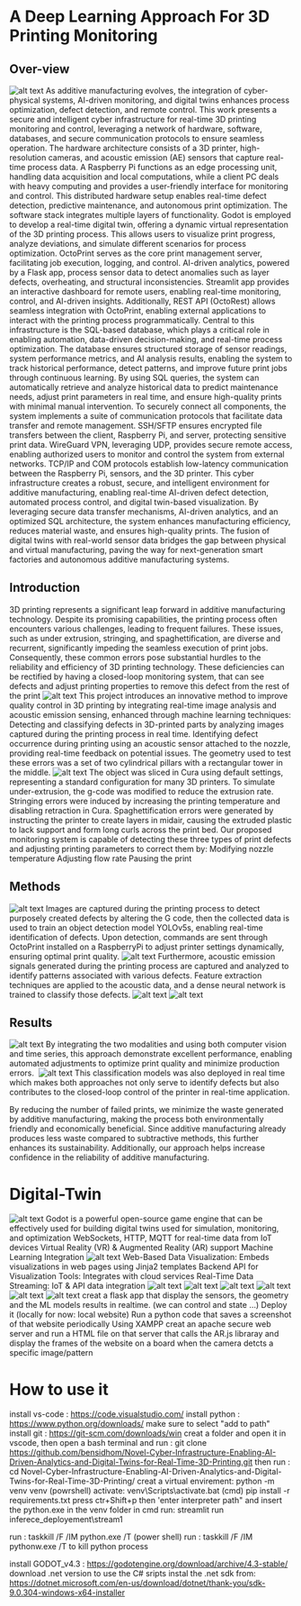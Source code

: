 # A Deep Learning Approach For 3D Printing Monitoring
## Over-view
![alt text](image-1.png)
As additive manufacturing evolves, the integration of cyber-physical systems, AI-driven monitoring, and digital twins enhances process optimization, defect detection, and remote control. This work presents a secure and intelligent cyber infrastructure for real-time 3D printing monitoring and control, leveraging a network of hardware, software, databases, and secure communication protocols to ensure seamless operation.
The hardware architecture consists of a 3D printer, high-resolution cameras, and acoustic emission (AE) sensors that capture real-time process data. A Raspberry Pi functions as an edge processing unit, handling data acquisition and local computations, while a client PC deals with heavy computing and provides a user-friendly interface for monitoring and control. This distributed hardware setup enables real-time defect detection, predictive maintenance, and autonomous print optimization.
The software stack integrates multiple layers of functionality. Godot is employed to develop a real-time digital twin, offering a dynamic virtual representation of the 3D printing process. This allows users to visualize print progress, analyze deviations, and simulate different scenarios for process optimization. OctoPrint serves as the core print management server, facilitating job execution, logging, and control. AI-driven analytics, powered by a Flask app, process sensor data to detect anomalies such as layer defects, overheating, and structural inconsistencies. Streamlit app provides an interactive dashboard for remote users, enabling real-time monitoring, control, and AI-driven insights. Additionally, REST API (OctoRest) allows seamless integration with OctoPrint, enabling external applications to interact with the printing process programmatically.
Central to this infrastructure is the SQL-based database, which plays a critical role in enabling automation, data-driven decision-making, and real-time process optimization. The database ensures structured storage of sensor readings, system performance metrics, and AI analysis results, enabling the system to track historical performance, detect patterns, and improve future print jobs through continuous learning. By using SQL queries, the system can automatically retrieve and analyze historical data to predict maintenance needs, adjust print parameters in real time, and ensure high-quality prints with minimal manual intervention.
To securely connect all components, the system implements a suite of communication protocols that facilitate data transfer and remote management. SSH/SFTP ensures encrypted file transfers between the client, Raspberry Pi, and server, protecting sensitive print data. WireGuard VPN, leveraging UDP, provides secure remote access, enabling authorized users to monitor and control the system from external networks. TCP/IP and COM protocols establish low-latency communication between the Raspberry Pi, sensors, and the 3D printer. 
This cyber infrastructure creates a robust, secure, and intelligent environment for additive manufacturing, enabling real-time AI-driven defect detection, automated process control, and digital twin-based visualization. By leveraging secure data transfer mechanisms, AI-driven analytics, and an optimized SQL architecture, the system enhances manufacturing efficiency, reduces material waste, and ensures high-quality prints. The fusion of digital twins with real-world sensor data bridges the gap between physical and virtual manufacturing, paving the way for next-generation smart factories and autonomous additive manufacturing systems.

## Introduction
3D printing represents a significant leap forward in additive manufacturing technology. Despite its promising capabilities, the printing process often encounters various challenges, leading to frequent failures. These issues, such as under extrusion, stringing, and spaghettification, are diverse and recurrent, significantly impeding the seamless execution of print jobs. Consequently, these common errors pose substantial hurdles to the reliability and efficiency of 3D printing technology. These deficiencies can be rectified by having a closed-loop monitoring system, that can see defects and adjust printing properties to remove this defect from the rest of the print
![alt text](image-2.png)
This project introduces an innovative method to improve quality control in 3D printing by integrating real-time image analysis and acoustic emission sensing, enhanced through machine learning techniques:
Detecting and classifying defects in 3D-printed parts by analyzing images captured during the printing process in real time.
Identifying defect occurrence during printing using an acoustic sensor attached to the nozzle, providing real-time feedback on potential issues.
The geometry used to test these errors was a set of two cylindrical pillars with a rectangular tower in the middle.
![alt text](image-3.png)
The object was sliced in Cura using default settings, representing a standard configuration for many 3D printers. 
To simulate under-extrusion, the g-code was modified to reduce the extrusion rate. 
Stringing errors were induced by increasing the printing temperature and disabling retraction in Cura. 
Spaghettification errors were generated by instructing the printer to create layers in midair, causing the extruded plastic to lack support and form long curls across the print bed. 
Our proposed monitoring system is capable of detecting these three types of print defects and adjusting printing parameters to correct them by:
Modifying nozzle temperature
Adjusting flow rate
Pausing the print
## Methods
![alt text](image-4.png)
Images are captured during the printing process to detect purposely created defects by altering the G code, then the collected data is used to train an object detection model YOLOv5s, enabling real-time identification of defects. Upon detection, commands are sent through OctoPrint installed on a RaspberryPi to adjust printer settings dynamically, ensuring optimal print quality.
![alt text](image-5.png)
Furthermore, acoustic emission signals generated during the printing process are captured and analyzed to identify patterns associated with various defects. Feature extraction techniques are applied to the acoustic data, and a dense neural network is trained to classify those defects.
![alt text](image-6.png)
![alt text](image-7.png)
## Results
![alt text](image-8.png)
By integrating the two modalities and using both computer vision and time series, this approach demonstrate excellent performance, enabling automated adjustments to optimize print quality and minimize production errors. 
![alt text](image-9.png)
This classification models was also deployed in real time which makes both approaches not only serve to identify defects but also contributes to the closed-loop control of the printer in real-time application.

By reducing the number of failed prints, we minimize the waste generated by additive manufacturing, making the process both environmentally friendly and economically beneficial. Since additive manufacturing already produces less waste compared to subtractive methods, this further enhances its sustainability. Additionally, our approach helps increase confidence in the reliability of additive manufacturing.

# Digital-Twin
![alt text](image-10.png)
Godot is a powerful open-source game engine that can be effectively used for building digital twins used for simulation, monitoring, and optimization
WebSockets, HTTP, MQTT for real-time data from IoT devices
Virtual Reality (VR) & Augmented Reality (AR) support
Machine Learning Integration
 ![alt text](image-11.png)
 Web-Based Data Visualization: Embeds visualizations in web pages using Jinja2 templates
 Backend API for Visualization Tools: Integrates with cloud services
 Real-Time Data Streaming: IoT & API data integration
 ![alt text](image-12.png)
 ![alt text](image-13.png)
 ![alt text](image-14.png)
 ![alt text](image-17.png)
 ![alt text](image-15.png)
 ![alt text](image-16.png)
creat a flask app that display the sensors, the geometry and the ML models results in realtime. (we can control and state …)
Deploy it  (locally for now: local website)
Run a python code that saves a screenshot of that website periodically
Using XAMPP creat an apache secure web server and run a HTML file on that server that calls the AR.js libraray and display the frames of the website on a board when the camera detcts a specific image/pattern

# How to use it
install vs-code : https://code.visualstudio.com/
install python : https://www.python.org/downloads/   make sure to select "add to path"
install git : https://git-scm.com/downloads/win
creat a folder and open it in vscode, then open a bash terminal and run : git clone https://github.com/bensidhom/Novel-Cyber-Infrastructure-Enabling-AI-Driven-Analytics-and-Digital-Twins-for-Real-Time-3D-Printing.git
then run  : cd Novel-Cyber-Infrastructure-Enabling-AI-Driven-Analytics-and-Digital-Twins-for-Real-Time-3D-Printing/
creat a virtual envirement: python -m venv venv (powrshell)
activate: venv\Scripts\activate.bat (cmd)
pip install -r requirements.txt
press ctr+Shift+p then 'enter interpreter path" and insert the python.exe in the venv folder
in cmd run: streamlit run inferece_deployement\stream1

run : taskkill /F /IM python.exe /T   (power shell)
run :  taskkill /F /IM pythonw.exe /T       to kill python process

install GODOT_v4.3 : https://godotengine.org/download/archive/4.3-stable/   download .net version to use the C# sripts
instal the .net sdk from: https://dotnet.microsoft.com/en-us/download/dotnet/thank-you/sdk-9.0.304-windows-x64-installer
